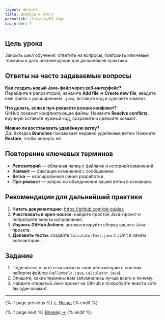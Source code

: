 ```yaml
---
layout: default
title: Вопросы и итоги
permalink: /lessons/07-faq/
nav_order: 7
---
```


## Цель урока

Закрыть цикл обучения: ответить на вопросы, повторить ключевые термины и дать рекомендации для дальнейшей практики.

## Ответы на часто задаваемые вопросы

**Как создать новый Java-файл через веб-интерфейс?**  
Перейдите в репозиторий, нажмите **Add file → Create new file**, введите имя файла с расширением `.java`, вставьте код и сделайте коммит.

**Что делать, если в пул-реквесте возник конфликт?**  
GitHub покажет конфликтующие файлы. Нажмите **Resolve conflicts**, вручную оставьте нужный код, сохраните и сделайте коммит.

**Можно ли восстановить удалённую ветку?**  
Да. Вкладка **Branches** показывает недавно удалённые ветки. Нажмите **Restore**, чтобы вернуть её.

## Повторение ключевых терминов

- **Репозиторий** — облачная папка с файлами и историей изменений.  
- **Коммит** — фиксация изменений с сообщением.  
- **Ветка** — изолированная линия разработки.  
- **Пул-реквест** — запрос на объединение вашей ветки в основную.

## Рекомендации для дальнейшей практики

1. **Читать документацию**: https://github.com/git-guides  
2. **Участвовать в open-source**: найдите простой Java-проект и попробуйте внести исправления.  
3. **Изучить GitHub Actions**: автоматизируйте сборку вашего Java-проекта.  
4. **Добавить тесты**: создайте `CalculatorTest.java` с JUnit в своём репозитории.

## Задание

1. Поделитесь в чате ссылками на свои репозитории с полным набором файлов (`HelloWorld.java`, `Calculator.java`).  
2. Опишите, какие термины вам запомнились лучше всего и почему.  
3. Найдите открытый Java-проект на GitHub и попробуйте внести хотя бы один коммит.

---

<div class="lesson-nav">
  {% if page.previous %}
    <a href="{{ page.previous.url }}">← Назад</a>
  {% endif %}
  
  {% if page.next %}
    <a href="{{ page.next.url }}">Вперёд →</a>
  {% endif %}
</div>

